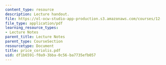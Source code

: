 ```yaml
---
content_type: resource
description: Lecture handout.
file: https://ol-ocw-studio-app-production.s3.amazonaws.com/courses/12-800-fluid-dynamics-of-the-atmosphere-and-ocean-fall-2004/df1b6591f0a93bba0c56ba7735efb057_price_coriolis.pdf
file_type: application/pdf
learning_resource_types:
- Lecture Notes
parent_title: Lecture Notes
parent_type: CourseSection
resourcetype: Document
title: price_coriolis.pdf
uid: df1b6591-f0a9-3bba-0c56-ba7735efb057
---
```

